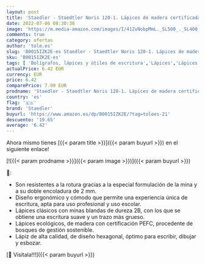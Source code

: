 ```yaml
---
layout: post
title: 'Staedler - Staedtler Noris 120-1. Lápices de madera certificada. Pack con doce lapiceros de grafito B'
date: 2022-07-06 08:30:38
image: 'https://m.media-amazon.com/images/I/41ZvNobpMmL._SL500_._SL400_.jpg'
comments: true
category: ofertas
author: 'tole.es'
slug: 'B0015IZK2E-es Staedler - Staedtler Noris 120-1. Lápices de madera...'
sku: 'B0015IZK2E-es'
tags: [ 'Bolígrafos, lápices y útiles de escritura','Lápices','Lápices de madera','Oficina y papelería','lápices','staedler','🇪🇸', ]
actualPrice: 6.42 EUR
currency: EUR
price: 6.42
comparePrice: 7.99 EUR
prodname: 'Staedler - Staedtler Noris 120-1. Lápices de madera certificada. Pack con doce lapiceros de grafito B'
country: 'es'
flag: '🇪🇸'
brand: 'Staedler'
buyurl: 'https://www.amazon.es/dp/B0015IZK2E/?tag=tolees-21'
descuento: '19.65'
average: '6.42'
---
```


Ahora mismo tienes [{{< param title >}}]({{< param buyurl >}}) en el siguiente enlace!

[![{{< param prodname >}}]({{< param image >}})]({{< param buyurl >}})

🔎:

- Son resistentes a la rotura gracias a la especial formulación de la mina y a su doble encoladura de 2 mm.
- Diseño ergonómico y cómodo que permite una experiencia única de escritura, apta para uso profesional y uso escolar.
- Lápices clásicos con minas blandas de dureza 2B, con los que se obtiene una escritura suave y un trazo más grueso.
- Lápices ecológicos, de madera con certificación PEFC, procedente de bosques de gestión sostenible.
- Lápiz de alta calidad, de diseño hexagonal, óptimo para escribir, dibujar y esbozar.

[🛒 Visítala!!!]({{< param buyurl >}})
